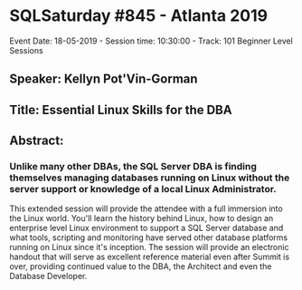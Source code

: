 # SQLSaturday #845 - Atlanta 2019
Event Date: 18-05-2019 - Session time: 10:30:00 - Track: 101 Beginner Level Sessions
## Speaker: Kellyn Pot'Vin-Gorman
## Title: Essential Linux Skills for the DBA
## Abstract:
### Unlike many other DBAs, the SQL Server DBA is finding themselves managing databases running on Linux without the server support or knowledge of a local Linux Administrator.  
This extended session will provide the attendee with a full immersion into the Linux world.  You'll learn the history behind Linux, how to design an enterprise level Linux environment to support a SQL Server database and what tools, scripting and monitoring have served other database platforms running on Linux since it's inception.  The session will provide an electronic handout that will serve as excellent reference material even after Summit is over, providing continued value to the DBA, the Architect and even the Database Developer.
